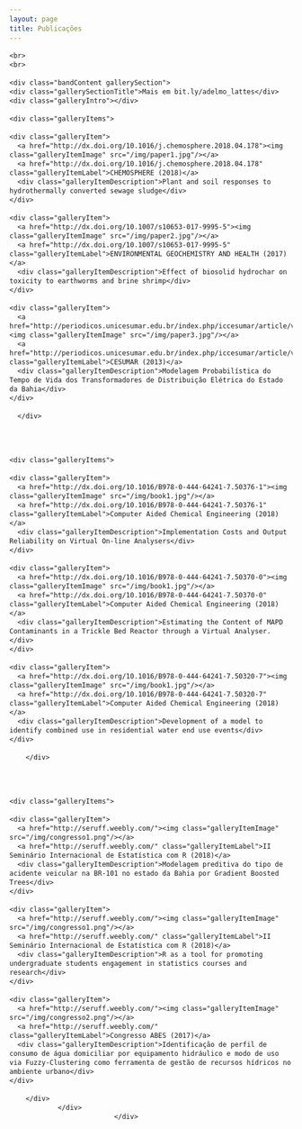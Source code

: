 ```yaml
---
layout: page
title: Publicações
---
```



<div class="band full">

	<br>
	<br>

	<div class="bandContent gallerySection">
	<div class="gallerySectionTitle">Mais em bit.ly/adelmo_lattes</div>
	<div class="galleryIntro"></div>

	<div class="galleryItems">

	<div class="galleryItem">
	  <a href="http://dx.doi.org/10.1016/j.chemosphere.2018.04.178"><img class="galleryItemImage" src="/img/paper1.jpg"/></a>
	  <a href="http://dx.doi.org/10.1016/j.chemosphere.2018.04.178" class="galleryItemLabel">CHEMOSPHERE (2018)</a>
	  <div class="galleryItemDescription">Plant and soil responses to hydrothermally converted sewage sludge</div>
	</div>

	<div class="galleryItem">
	  <a href="http://dx.doi.org/10.1007/s10653-017-9995-5"><img class="galleryItemImage" src="/img/paper2.jpg"/></a>
	  <a href="http://dx.doi.org/10.1007/s10653-017-9995-5" class="galleryItemLabel">ENVIRONMENTAL GEOCHEMISTRY AND HEALTH (2017)</a>
	  <div class="galleryItemDescription">Effect of biosolid hydrochar on toxicity to earthworms and brine shrimp</div>
	</div>

	<div class="galleryItem">
	  <a href="http://periodicos.unicesumar.edu.br/index.php/iccesumar/article/view/2878"><img class="galleryItemImage" src="/img/paper3.jpg"/></a>
	  <a href="http://periodicos.unicesumar.edu.br/index.php/iccesumar/article/view/2878" class="galleryItemLabel">CESUMAR (2013)</a>
	  <div class="galleryItemDescription">Modelagem Probabilística do Tempo de Vida dos Transformadores de Distribuição Elétrica do Estado da Bahia</div>
	</div>
	
	  </div>

<br>
<br>

	<div class="galleryItems">

	<div class="galleryItem">
	  <a href="http://dx.doi.org/10.1016/B978-0-444-64241-7.50376-1"><img class="galleryItemImage" src="/img/book1.jpg"/></a>
	  <a href="http://dx.doi.org/10.1016/B978-0-444-64241-7.50376-1" class="galleryItemLabel">Computer Aided Chemical Engineering (2018)</a>
	  <div class="galleryItemDescription">Implementation Costs and Output Reliability on Virtual On-line Analysers</div>
	</div>

	<div class="galleryItem">
	  <a href="http://dx.doi.org/10.1016/B978-0-444-64241-7.50370-0"><img class="galleryItemImage" src="/img/book1.jpg"/></a>
	  <a href="http://dx.doi.org/10.1016/B978-0-444-64241-7.50370-0" class="galleryItemLabel">Computer Aided Chemical Engineering (2018)</a>
	  <div class="galleryItemDescription">Estimating the Content of MAPD Contaminants in a Trickle Bed Reactor through a Virtual Analyser.</div>
	</div>

	<div class="galleryItem">
	  <a href="http://dx.doi.org/10.1016/B978-0-444-64241-7.50320-7"><img class="galleryItemImage" src="/img/book1.jpg"/></a>
	  <a href="http://dx.doi.org/10.1016/B978-0-444-64241-7.50320-7" class="galleryItemLabel">Computer Aided Chemical Engineering (2018)</a>
	  <div class="galleryItemDescription">Development of a model to identify combined use in residential water end use events</div>
	</div>

		</div>

<br>
<br>

	<div class="galleryItems">

	<div class="galleryItem">
	  <a href="http://seruff.weebly.com/"><img class="galleryItemImage" src="/img/congresso1.png"/></a>
	  <a href="http://seruff.weebly.com/" class="galleryItemLabel">II Seminário Internacional de Estatística com R (2018)</a>
	  <div class="galleryItemDescription">Modelagem preditiva do tipo de acidente veicular na BR-101 no estado da Bahia por Gradient Boosted Trees</div>
	</div>

	<div class="galleryItem">
	  <a href="http://seruff.weebly.com/"><img class="galleryItemImage" src="/img/congresso1.png"/></a>
	  <a href="http://seruff.weebly.com/" class="galleryItemLabel">II Seminário Internacional de Estatística com R (2018)</a>
	  <div class="galleryItemDescription">R as a tool for promoting undergraduate students engagement in statistics courses and research</div>
	</div>

	<div class="galleryItem">
	  <a href="http://seruff.weebly.com/"><img class="galleryItemImage" src="/img/congresso2.png"/></a>
	  <a href="http://seruff.weebly.com/" class="galleryItemLabel">Congresso ABES (2017)</a>
	  <div class="galleryItemDescription">Identificação de perfil de consumo de água domiciliar por equipamento hidráulico e modo de uso via Fuzzy-Clustering como ferramenta de gestão de recursos hídricos no ambiente urbano</div>
	</div>

		</div>
				</div>
							  </div>
